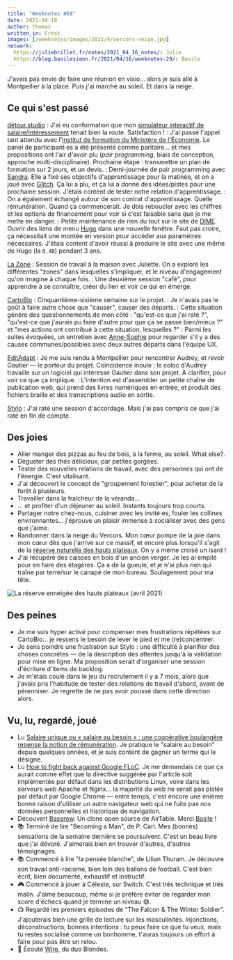 ```yaml
---
title: "Weeknotes #68"
date: 2021-04-18
author: thomas
written_in: Crest
images: [/weeknotes/images/2021/4/vercors-neige.jpg]
network:
  https://juliebrillet.fr/notes/2021_04_16_notes/: Julie
  https://blog.basilesimon.fr/2021/04/16/weeknotes-29/: Basile
---
```


J'avais pas envie de faire une réunion en visio… alors je suis allé à Montpellier à la place. Puis j'ai marché au soleil. Et dans la neige.

<!--more-->

## Ce qui s'est passé

[détour.studio]
: J'ai eu conformation que mon [simulateur interactif de salaire/intéressement](https://observablehq.com/@thom4/cae-simulateur-repartition-resultat) tenait bien la route. Satisfaction !
: J'ai passé l'appel tant attendu avec l'[institut de formation du Ministère de l'Économie](https://www.economie.gouv.fr/igpde). Le panel de participant·es a été présenté comme paritaire… et mes propositions ont l'air d'avoir plu (_pair programming_, biais de conception, approche multi-disciplinaire). Prochaine étape : transmettre un plan de formation sur 2 jours, et un devis.
: Demi-journée de pair programming avec [Sandra]. Elle a fixé ses objectifs d'apprentissage pour la matinée, et on a joué avec [Glitch](https://glitch.com). Ça lui a plu, et ça lui a donné des idées/pistes pour une prochaine session. J'étais content de tester notre relation d'apprentissage.
: On a également échangé autour de son contrat d'apprentissage. Quelle rémunération. Quand ça commencerait. Je dois reboucler avec les chiffres et les options de financement pour voir si c'est faisable sans que je me mette en danger.
: Petite maintenance de rien du tout sur le site de [DIME](https://dime-shs.sciencespo.fr/). Ouvrir des liens de menu [Hugo](https://gohugo.io) dans une nouvelle fenêtre. Faut pas croire, ça nécessitait une montée en version pour accéder aux paramètres nécessaires. J'étais content d'avoir réussi à produire le site avec une même de Hugo (la `0.48`) pendant 3 ans.

[La Zone]
: Session de travail à la maison avec Juliette. On a exploré les différentes "zones" dans lesquelles s'impliquer, et le niveau d'engagement qu'on imagine à chaque fois.
: Une deuxième session "café", pour apprendre à se connaître, créer du lien et voir ce qui en émerge.

[CartoBio]
: Cinquantième-sixième semaine sur le projet.
: Je n'avais pas le goût à faire autre chose que "causer", causer des départs.
: Cette situation génère des questionnements de mon côté : "qu'est-ce que j'ai raté ?", "qu'est-ce que j'aurais pu faire d'autre pour que ça se passe bien/mieux ?" et "mes actions ont contribué à cette situation, lesquelles ?"
: Parmi les suites évoquées, un entretien avec [Anne-Sophie](https://www.hello-bokeh.fr) pour regarder s'il y a des causes communes/possibles avec deux autres départs dans l'équipe UX.

[EditAdapt]
: Je me suis rendu à Montpellier pour rencontrer Audrey, et revoir Gautier — le porteur du projet. Coïncidence inouïe : le coloc d'Audrey travaille sur un logiciel qui intéresse Gautier dans son projet. À clarifier, pour voir ce que ça implique.
: L'intention est d'assembler un petite chaîne de publication web, qui prend des livres numériques en entrée, et produit des fichiers braille et des transcriptions audio en sortie.

[Stylo]
: J'ai raté une session d'accordage. Mais j'ai pas compris ce que j'ai raté en fin de compte.

## Des joies

- Aller manger des pizzas au feu de bois, à la ferme, au soleil. <span lang="en">What else?</span>.
- Déguster des thés délicieux, par petites gorgées.
- Tester des nouvelles relations de travail, avec des personnes qui ont de l'énergie. C'est vitalisant.
- J'ai découvert le concept de "groupement forestier", pour acheter de la forêt à plusieurs.
- Travailler dans la fraîcheur de la véranda…
- … et profiter d'un déjeuner au soleil. Instants toujours trop courts.
- Partager notre chez-nous, cuisiner avec les invité·es, fouler les collines environnantes… j'éprouve un plaisir immense à socialiser avec des gens que j'aime.
- Randonner dans la neige du Vercors. Mon cœur pompe de la joie dans mon cœur dès que j'arrive sur ce massif, et encore plus lorsqu'il s'agit de la [réserve naturelle des hauts plateaux](https://www.reserves-naturelles.org/hauts-plateaux-du-vercors). On y a même croisé un isard !
- J'ai récupéré des caisses en bois d'un ancien verger. Je les ai empilé pour en faire des étagères. Ça a de la gueule, et je n'ai plus rien qui traîne par terre/sur le canapé de mon bureau. Soulagement pour ma tête.

![](/weeknotes/images/2021/4/vercors-neige.jpg "La réserve enneigée des hauts plateaux (avril 2021)")

## Des peines

- Je me suis hyper activé pour compenser mes frustrations répétées sur CartoBio… je ressens le besoin de lever le pied et me (re)concentrer.
- Je sens poindre une frustration sur Stylo : une difficulté à planifier des choses concrètes — de la description des attentes jusqu'à la validation pour mise en ligne. Ma proposition serait d'organiser une session d'écriture d'items de backlog.
- Je m'étais coulé dans le jeu du recrutement il y a 7 mois, alors que j'avais pris l'habitude de tester des relations de travail d'abord, avant de pérenniser. Je regrette de ne pas avoir poussé dans cette direction alors.

## Vu, lu, regardé, joué

- Lu [Salaire unique ou « salaire au besoin » : une coopérative boulangère repense la notion de rémunération](https://www.bastamag.net/salaire-au-besoin-egalite-salariale-alternative-cooperative-Scop-boulangerie-Le-Pain-des-Cairns-reconnaissance-du-travail). Je pratique le "salaire au besoin" depuis quelques années, et je suis content de gagner un terme qui le désigne.
- Lu [How to fight back against Google FLoC](https://plausible.io/blog/google-floc). Je me demandais ce que ça aurait comme effet que la directive suggérée par l'article soit implémentée par défaut dans les distributions Linux, voire dans les serveurs web Apache et Nginx… la majorité du web ne serait pas pistée par défaut par Google Chrome — entre temps, c'est encore une énième bonne raison d'utiliser un autre navigateur web qui ne fuite pas nos données personnelles et historique de navigation.
- Découvert [Baserow](https://baserow.io/). Un clone open source de AirTable. Merci [Basile] !
- 📚 Terminé de lire "Becoming a Man", de P. Carl. Mes (bonnes) sensations de la semaine dernière se poursuivent. C'est un beau livre que j'ai dévoré. J'aimerais bien en trouver d'autres, d'autres témoignages.
- 📚 Commencé à lire "la pensée blanche", de Lilian Thuram. Je découvre son travail anti-racisme, bien loin des ballons de football. C'est bien écrit, bien documenté, exhaustif et instructif.
- 🎮 Commencé à jouer à Céleste, sur Switch. C'est très technique et très malin. J'aime beaucoup, même si je préfère éviter de regarder mon score d'échecs quand je termine un niveau 😅.
- 📺 Regardé les premiers épisodes de "The Falcon & The Winter Soldier". J'ajouterais bien une grille de lecture sur les masculinités. Injonctions, déconstructions, bonnes intentions : tu peux faire ce que tu veux, mais tu restes socialisé comme un bonhomme, t'auras toujours un effort à faire pour pas être un relou.
- 🎵 Écouté [Wire](https://www.youtube.com/watch?v=z_JgE0MWU3Q), du duo Blondes.

[détour.studio]: /
[Solstice]: https://solstice.coop/
[Stylo]: https://github.com/EcrituresNumeriques/stylo
[CartoBio]: https://cartobio.org/
[EditAdapt]: http://editadapt.fr/
[Usine Vivante]: https://www.usinevivante.org
[La Zone]: http://la.zone
[YesWiki]: https://yeswiki.net
[DataGalaxy]: https://www.datagalaxy.com/
[Classes à 12]: https://beta.gouv.fr/startups/classes12.html

[Noémie]: https://noemiegirard.co
[Sandra]: https://sandrakpodar.net/
[Guillaume]: https://www.yuzutech.fr/
[Antoine]: https://www.quaternum.net/
[Yannick]: https://elsif.fr/
[Basile]: https://basilesimon.fr/
[Maïtané]: https://maiwann.net/
[Laurent]: https://cocotier.xyz/
